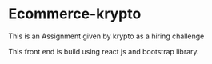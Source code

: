 # Ecommerce-krypto
This is  an Assignment given by krypto as a hiring challenge

This front end is build using react js and bootstrap library.

